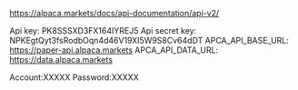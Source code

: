 https://alpaca.markets/docs/api-documentation/api-v2/

Api key: PK8SSSXD3FX164IYREJ5
Api secret key: NPKEgtQyt3fsRodbOqn4d46V19XI5W9S8Cv64dDT
APCA_API_BASE_URL: https://paper-api.alpaca.markets 
APCA_API_DATA_URL: https://data.alpaca.markets


Account:XXXXX
Password:XXXXX
